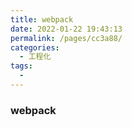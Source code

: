 ```yaml
---
title: webpack
date: 2022-01-22 19:43:13
permalink: /pages/cc3a88/
categories:
  - 工程化
tags:
  - 
---
```

### webpack